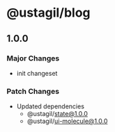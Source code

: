 # @ustagil/blog

## 1.0.0

### Major Changes

- init changeset

### Patch Changes

- Updated dependencies
  - @ustagil/state@1.0.0
  - @ustagil/ui-molecule@1.0.0
